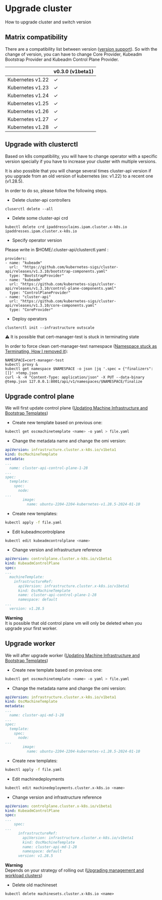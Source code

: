 # Upgrade cluster

How to upgrade cluster and switch version 
## Matrix compatibility

There are a compatibility list between version ([version support][version support]).
So with the change of version, you can have to change Core Provider, Kubeadm Bootstrap Provider and Kubeadm Control Plane Provider.

|                   |  v0.3.0 (v1beta1)  |
| ---------------   | ------------------ |
| Kubernetes v1.22  |         ✓          |
| Kubernetes v1.23  |         ✓          |
| Kubernetes v1.24  |         ✓          | 
| Kubernetes v1.25  |         ✓          |
| Kubernetes v1.26  |         ✓          |
| Kubernetes v1.27  |         ✓          |
| Kubernetes v1.28  |         ✓          |


## Upgrade with clusterctl

Based on k8s compatibility, you will have to change operator with a specific version specially if you have to increase your cluster with multiple versions.

It is also possible that you will change several times cluster-api version if you upgrade from an old version of kubernetes (ex: v1.22) to a recent one (v1.28.5).

In order to do so, please follow the following steps.

* Delete cluster-api controllers

```
cluserctl delete --all
```

* Delete some cluster-api crd

```
kubectl delete crd ipaddressclaims.ipam.cluster.x-k8s.io ipaddresses.ipam.cluster.x-k8s.io
```

* Specify operator version

Please write in $HOME/.cluster-api/clusterctl.yaml :
```
providers:
- name: "kubeadm"
  url:  "https://github.com/kubernetes-sigs/cluster-api/releases/v1.3.10/bootstrap-components.yaml"
  type: "BootstrapProvider"
- name: "kubeadm"
  url: "https://github.com/kubernetes-sigs/cluster-api/releases/v1.3.10/control-plane-components.yaml"
  type: "ControlPlaneProvider"
- name: "cluster-api"
  url: "https://github.com/kubernetes-sigs/cluster-api/releases/v1.3.10/core-components.yaml"
  type: "CoreProvider" 
```

* Deploy operators

```
clusterctl init --infrastructure outscale
```
:warning: It is possible that cert-manager-test is stuck in terminating state

In order to force clean cert-manager-test namespace ([Namespace stuck as Terminating, How I removed it][Namespace stuck as Terminating, How I removed it]):
```
NAMESPACE=cert-manager-test
kubectl proxy &
kubectl get namespace $NAMESPACE -o json |jq '.spec = {"finalizers":[]}' >temp.json
curl -k -H "Content-Type: application/json" -X PUT --data-binary @temp.json 127.0.0.1:8001/api/v1/namespaces/$NAMESPACE/finalize
```

##  Upgrade control plane

We will first update control plane ([Updating Machine Infrastructure and Bootstrap Templates][Updating Machine Infrastructure and Bootstrap Templates])

* Create new template based on previous one:
```bash
kubectl get oscmachinetemplate <name> -o yaml > file.yaml
```

* Change the metadata name and change the omi version:
```yaml
apiVersion: infrastructure.cluster.x-k8s.io/v1beta1
kind: OscMachineTemplate
metadata:
...
  name: cluster-api-control-plane-1-28
...
spec:
  template:
    spec:
      node:
...      
        image:
          name: ubuntu-2204-2204-kubernetes-v1.28.5-2024-01-10
```

* Create new templates:
```bash
kubectl apply -f file.yaml
```

* Edit kubeadmcontrolplane
```bash
kubectl edit kubeadmcontrolplane <name>
```

* Change version and infrastructure reference
```yaml
apiVersion: controlplane.cluster.x-k8s.io/v1beta1
kind: KubeadmControlPlane
spec:
...
  machineTemplate:
    infrastructureRef:
      apiVersion: infrastructure.cluster.x-k8s.io/v1beta1
      kind: OscMachineTemplate
      name: cluster-api-control-plane-1-28
      namespace: default
...
  version: v1.28.5
```

**Warning**<br>
It is possible that old  control plane vm will only be deleted when you upgrade your first worker.


##  Upgrade worker

We will after upgrade worker ([Updating Machine Infrastructure and Bootstrap Templates][Updating Machine Infrastructure and Bootstrap Templates])

* Create new template based on previous one:
```bash
kubectl get oscmachinetemplate <name> -o yaml > file.yaml
```

* Change the metadata name and change the omi version:
```yaml
apiVersion: infrastructure.cluster.x-k8s.io/v1beta1
kind: OscMachineTemplate
metadata:
...
  name: cluster-api-md-1-28
...
spec:
  template:
    spec:
      node:
...      
        image:
          name: ubuntu-2204-2204-kubernetes-v1.28.5-2024-01-10
```

* Create new templates:
```bash
kubectl apply -f file.yaml
```

* Edit machinedeployments
```bash
kubectl edit machinedeployments.cluster.x-k8s.io <name>
```

* Change version and infrastructure reference
```yaml
apiVersion: controlplane.cluster.x-k8s.io/v1beta1
kind: KubeadmControlPlane
spec:
...
    spec:
...
      infrastructureRef:
        apiVersion: infrastructure.cluster.x-k8s.io/v1beta1
        kind: OscMachineTemplate
        name: cluster-api-md-1-28
        namespace: default
      version: v1.28.5
```

**Warning**<br>
Depends on your strategy of rolling out ([Upgrading management and workload clusters][Upgrading management and workload clusters])


* Delete old machineset
```
kubectl delete machinesets.cluster.x-k8s.io <name>

```



<!-- References -->
[version support]: https://cluster-api.sigs.k8s.io/reference/versions#kubeadm-bootstrap-provider-kubeadm-bootstrap-controller
[Namespace stuck as Terminating, How I removed it]: https://stackoverflow.com/questions/52369247/namespace-stuck-as-terminating-how-i-removed-it
[Updating Machine Infrastructure and Bootstrap Templates]: https://cluster-api.sigs.k8s.io/tasks/updating-machine-templates
[Upgrading management and workload clusters]: https://cluster-api.sigs.k8s.io/tasks/upgrading-clusters
